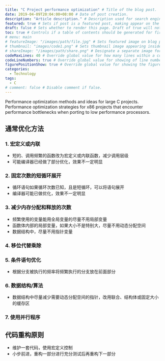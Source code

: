 ```yaml
---
title: "C Project performance optimization" # Title of the blog post.
date: 2019-04-09T20:04:00+08:00 # Date of post creation.
description: "Article description." # Description used for search engine.
featured: true # Sets if post is a featured post, making appear on the home page side bar.
draft: false # Sets whether to render this page. Draft of true will not be rendered.
toc: true # Controls if a table of contents should be generated for first-level links automatically.
# menu: main
# featureImage: "/images/path/file.jpg" # Sets featured image on blog post.
# thumbnail: "images/code1.png" # Sets thumbnail image appearing inside card on homepage.
# shareImage: "/images/path/share.png" # Designate a separate image for social media sharing.
codeMaxLines: 40 # Override global value for how many lines within a code block before auto-collapsing.
codeLineNumbers: true # Override global value for showing of line numbers within code block.
figurePositionShow: true # Override global value for showing the figure label.
categories:
  - Technology
tags:
  - C
# comment: false # Disable comment if false.
---
```

Performance optimization methods and ideas for large C projects. Performance optimization strategies for x86 projects that encounter performance bottlenecks when porting to low performance processors. 
<!--more-->
## 通常优化方法
### 1. 宏定义或内联
  * 短的、调用频繁的函数改为宏定义或内联函数，减少调用层级
  * 可能编译器已经做了部分优化，效果不一定明显
### 2. 固定次数的短循环展开
  * 循环语句如果循环次数已知，且是短循环，可以将语句展开
  * 编译器可能已做优化，效果不一定明显
### 3. 减少内存分配和释放的次数
  * 频繁使用的变量能用全局变量的尽量不用局部变量
  * 函数体内部的局部变量，如果大小不是特别大，尽量不用动态分配空间
  * 数据结构中，尽量不用指针变量
### 4. 移位代替乘除
### 5. 条件语句优化
  * 根据分支被执行的频率将频繁执行的分支放在前面部分
### 6. 数据结构/算法
  * 数据结构中尽量减少需要动态分配空间的指针，改用联合、结构体或固定大小的缓存区
### 7. 使用并行程序
## 代码重构原则
* 维护一套代码，使用宏定义控制
* 小步前进，重构一部分进行充分测试后再重构下一部分

